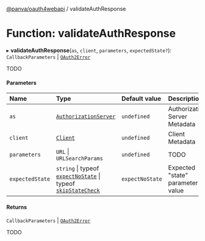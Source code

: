 [@panva/oauth4webapi](../README.md) / validateAuthResponse

# Function: validateAuthResponse

▸ **validateAuthResponse**(`as`, `client`, `parameters`, `expectedState?`): `CallbackParameters` \| [`OAuth2Error`](../interfaces/OAuth2Error.md)

TODO

#### Parameters

| Name | Type | Default value | Description |
| :------ | :------ | :------ | :------ |
| `as` | [`AuthorizationServer`](../interfaces/AuthorizationServer.md) | `undefined` | Authorization Server Metadata |
| `client` | [`Client`](../interfaces/Client.md) | `undefined` | Client Metadata |
| `parameters` | `URL` \| `URLSearchParams` | `undefined` | TODO |
| `expectedState` | `string` \| typeof [`expectNoState`](../variables/expectNoState.md) \| typeof [`skipStateCheck`](../variables/skipStateCheck.md) | `expectNoState` | Expected "state" parameter value |

#### Returns

`CallbackParameters` \| [`OAuth2Error`](../interfaces/OAuth2Error.md)

TODO
